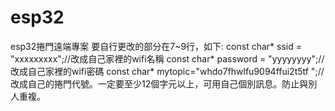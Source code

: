 # esp32
esp32捲門遠端專案
要自行更改的部分在7~9行，如下:
const char* ssid = "xxxxxxxxx";//改成自己家裡的wifi名稱
const char* password = "yyyyyyyy";//改成自己家裡的wifi密碼
const char* mytopic="whdo7fhwlfu9094ffui2t5tf ";//改成自己的捲門代號。一定要至少12個字元以上，可用自己個別訊息。防止與別人重複。

